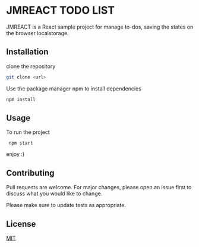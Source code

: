 # JMREACT TODO LIST

JMREACT is a React sample project for manage to-dos, saving the states on the browser localstorage.

## Installation

clone the repository

```bash
git clone <url> 
```


Use the package manager npm to install dependencies
```bash
npm install 
```

## Usage

To run the project
```react
 npm start
```
enjoy :) 

## Contributing
Pull requests are welcome. For major changes, please open an issue first to discuss what you would like to change.

Please make sure to update tests as appropriate.

## License
[MIT](https://choosealicense.com/licenses/mit/)